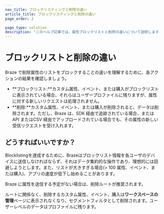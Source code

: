 ```yaml
---
nav_title: ブロックリスティングと削除の違い
article_title: ブロックリスティングと削除の違い
page_order: 2

page_type: solution
description: "このヘルプ記事では、属性ブロックリストと削除の違いについて説明します。"
---
```


# ブロックリストと削除の違い

Braze で削除属性のリストをブロックすることの違いを理解するために、各アクションの結果を確認しましょう。

- **ブロックリスト:**カスタム属性、イベント、または購入がブロックリストに表示されている場合、それらはユーザープロファイルに残りますが、属性に対する新しいリクエストは処理されません。
- **削除:**カスタム属性、イベント、または購入が削除されると、データは削除されます。ただし、Braze は、SDK 経由で追跡されている場合、またはAPI またはCSV 経由でアップロードされている場合でも、その属性の新しい受信リクエストを受け入れます。

## どうすればいいですか？

Blocklistingを達成するために、Brazeはブロックリスト情報を各ユーザのデバイスに送信しなければならず、それはデータ集約的な操作であり、理想的には回避しようとします。また、リストが大きすぎる場合(> 100 属性、イベント、または購入)、アプリの速度が低下し始めることがあります。 

Braze に属性を送信する予定がない場合は、削除ルートが推奨されます。

ルートに関係なく、削除するカスタム属性、イベント、購入は**ワークスペースの管理**ページに表示されなくなり、セグメントフィルタとして削除されます。ユーザーレベルのデータはプロファイルに残ります。 